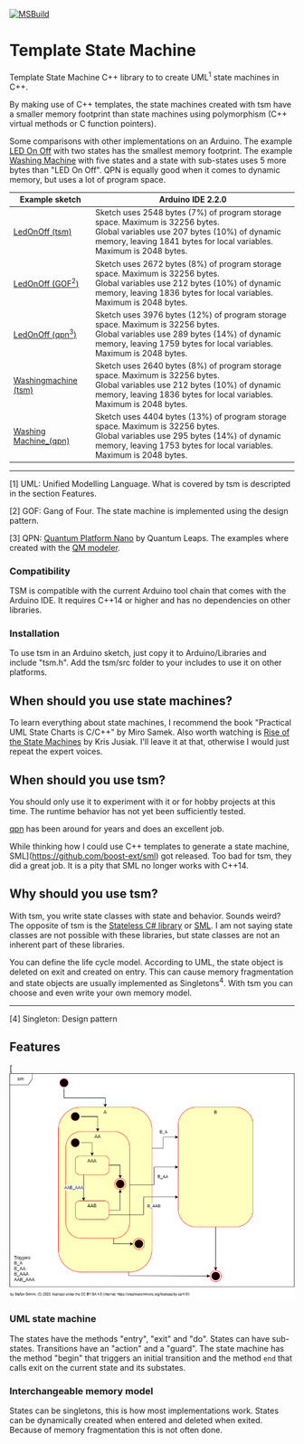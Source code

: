 [![MSBuild](https://github.com/mrstefangrimm/TemplateStateMachine/actions/workflows/msbuild.yml/badge.svg)](https://github.com/mrstefangrimm/TemplateStateMachine/actions/workflows/msbuild.yml)

# Template State Machine

Template State Machine C++ library to to create UML<sup>1</sup> state machines in C++.



By making use of C++ templates, the state machines created with tsm have a smaller memory footprint than state machines using polymorphism (C++ virtual methods or C function pointers).


Some comparisons with other implementations on an Arduino. The example [LED On Off](https://wokwi.com/projects/374412197981887489)  with two states has the smallest memory footprint. The example [Washing Machine](https://wokwi.com/projects/374413481521914881) with five states and a state with sub-states uses 5 more bytes than "LED On Off". QPN is equally good when it comes to dynamic memory, but uses a lot of program space.

| Example sketch | Arduino IDE 2.2.0 |
| -- | -- |
| [LedOnOff (tsm)](https://wokwi.com/projects/374412197981887489) | Sketch uses 2548 bytes (7%) of program storage space. Maximum is 32256 bytes.<br/>Global variables use 207 bytes (10%) of dynamic memory, leaving 1841 bytes for local variables. Maximum is 2048 bytes. |
| [LedOnOff (GOF<sup>2</sup>)](https://wokwi.com/projects/374415929109364737) | Sketch uses 2672 bytes (8%) of program storage space. Maximum is 32256 bytes.<br/>Global variables use 212 bytes (10%) of dynamic memory, leaving 1836 bytes for local variables. Maximum is 2048 bytes. |
| [LedOnOff (qpn<sup>3</sup>)](https://wokwi.com/projects/374416715311795201) | Sketch uses 3976 bytes (12%) of program storage space. Maximum is 32256 bytes.<br/>Global variables use 289 bytes (14%) of dynamic memory, leaving 1759 bytes for local variables. Maximum is 2048 bytes. |
| [Washingmachine (tsm)](https://wokwi.com/projects/374413481521914881) | Sketch uses 2640 bytes (8%) of program storage space. Maximum is 32256 bytes.<br/>Global variables use 212 bytes (10%) of dynamic memory, leaving 1836 bytes for local variables. Maximum is 2048 bytes. |
| [Washing Machine_(qpn)](https://wokwi.com/projects/374417034159644673) | Sketch uses 4404 bytes (13%) of program storage space. Maximum is 32256 bytes.<br/>Global variables use 295 bytes (14%) of dynamic memory, leaving 1753 bytes for local variables. Maximum is 2048 bytes. |

---
[1] UML: Unified Modelling Language. What is covered by tsm is descripted in the section Features. 

[2] GOF: Gang of Four. The state machine is implemented using the design pattern.

[3] QPN: [Quantum Platform Nano](https://github.com/QuantumLeaps/qpn) by Quantum Leaps. The examples where created with the [QM modeler](https://www.state-machine.com/qm/).



### Compatibility

TSM is compatible with the current Arduino tool chain that comes with the Arduino IDE. It requires C++14 or higher and has no dependencies on other libraries.

### Installation

To use tsm in an Arduino sketch, just copy it to Arduino/Libraries and include "tsm.h". Add the tsm/src folder to your includes to use it on other platforms.



## When should you use state machines?

To learn everything about state machines, I recommend the book "Practical UML State Charts is C/C++" by Miro Samek. Also worth watching is [Rise of the State Machines](https://www.youtube.com/watch?v=Zb6xcd2as6o) by Kris Jusiak. I'll leave it at that, otherwise I would just repeat the expert voices.



## When should you use tsm?

You should only use it to experiment with it or for hobby projects at this time. The runtime behavior has not yet been sufficiently tested.

[qpn](https://github.com/QuantumLeaps/qpn) has been around for years and does an excellent job.

While thinking how I could use C++ templates to generate a state machine, SML](https://github.com/boost-ext/sml) got released. Too bad for tsm, they  did a great job. It is a pity that SML no longer works with C++14.



## Why should you use tsm?

With tsm, you write state classes with state and behavior. Sounds weird? The opposite of tsm is the [Stateless C# library](https://github.com/dotnet-state-machine/stateless) or [SML](https://github.com/boost-ext/sml). I am not saying state classes are not possible with these libraries, but state classes are not an inherent part of these libraries.

You can define the life cycle model. According to UML, the state object is deleted on exit and created on entry. This can cause memory fragmentation and state objects are usually implemented as Singletons<sup>4</sup>. With tsm you can choose and even write your own memory model.

---

[4] Singleton: Design pattern



## Features

[![statemachine example](docs/sm_example.png)



### UML state machine

The states have the methods "entry", "exit" and "do".  States can have sub-states. Transitions have an "action" and a "guard". The state machine has the method "begin" that triggers an initial transition and the method <code>end</code> that calls exit on the current state and its substates.

### Interchangeable memory model

States can be singletons, this is how most implementations work. States can be dynamically created when entered and deleted when exited. Because of memory fragmentation this is not often done.






